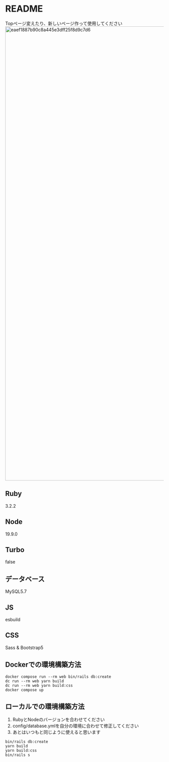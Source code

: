 # README
Topページ変えたり、新しいページ作って使用してください
<img width="1440" alt="eaef1887b90c8a445e3dff25f8d9c7d6" src="https://github.com/kenchasonakai/rails7_bootstrap_template/assets/67856090/f5ccf387-8225-4c66-87b5-f0b7fd7e6ed2">

## Ruby
3.2.2

## Node
19.9.0

## Turbo
false

## データベース
MySQL5.7

## JS
esbuild

## CSS
Sass & Bootstrap5

## Dockerでの環境構築方法

```
docker compose run --rm web bin/rails db:create
dc run --rm web yarn build
dc run --rm web yarn build:css
docker compose up
```

## ローカルでの環境構築方法
1. RubyとNodeのバージョンを合わせてください
2. config/database.ymlを自分の環境に合わせて修正してください
3. あとはいつもと同じように使えると思います

```
bin/rails db:create
yarn build
yarn build:css
bin/rails s
```
